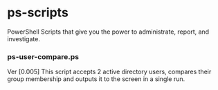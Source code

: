# ps-scripts
PowerShell Scripts that give you the power to administrate, report, and investigate.

### ps-user-compare.ps
Ver [0.005] This script accepts 2 active directory users, compares their group membership and outputs it to the screen in a single run.
